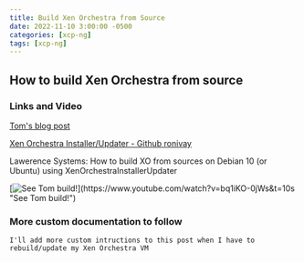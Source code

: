 ```yaml
---
title: Build Xen Orchestra from Source
date: 2022-11-10 3:00:00 -0500
categories: [xcp-ng]
tags: [xcp-ng]
---
```


## How to build Xen Orchestra from source

### Links and Video

[Tom's blog post](https://forums.lawrencesystems.com/t/how-to-build-xo-from-sources-on-debian-10-using-xenorchestrainstallerupdater/4597)

[Xen Orchestra Installer/Updater - Github ronivay](https://github.com/ronivay/XenOrchestraInstallerUpdater)

Lawerence Systems: How to build XO from sources on Debian 10 (or Ubuntu) using XenOrchestraInstallerUpdater

[![See Tom build!](https://i.ytimg.com/vi/bq1iKO-0jWs/hqdefault.jpg?)](https://www.youtube.com/watch?v=bq1iKO-0jWs&t=10s "See Tom build!")

### More custom documentation to follow

`I'll add more custom intructions to this post when I have to rebuild/update my Xen Orchestra VM`